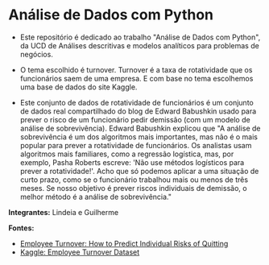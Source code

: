 # Análise de Dados com Python

- Este repositório é dedicado ao trabalho "Análise de Dados com Python", da UCD de Análises descritivas e modelos analíticos para problemas de negócios.

- O tema escolhido é turnover. Turnover é a taxa de rotatividade que os funcionários saem de uma empresa. E com base no tema escolhemos uma base de dados do site Kaggle.
- Este conjunto de dados de rotatividade de funcionários é um conjunto de dados real compartilhado do blog de Edward Babushkin usado para prever o risco de um funcionário pedir demissão (com um modelo de análise de sobrevivência). Edward Babushkin explicou que "A análise de sobrevivência é um dos algoritmos mais importantes, mas não é o mais popular para prever a rotatividade de funcionários. Os analistas usam algoritmos mais familiares, como a regressão logística, mas, por exemplo, Pasha Roberts escreve: 'Não use métodos logísticos para prever a rotatividade!'. Acho que só podemos aplicar a uma situação de curto prazo, como se o funcionário trabalhou mais ou menos de três meses. Se nosso objetivo é prever riscos individuais de demissão, o melhor método é a análise de sobrevivência."

**Integrantes:** Lindeia e Guilherme

**Fontes:**
- [Employee Turnover: How to Predict Individual Risks of Quitting](https://edwvb.blogspot.com/2017/10/employee-turnover-how-to-predict-individual-risks-of-quitting.html)
- [Kaggle: Employee Turnover Dataset](https://www.kaggle.com/datasets/davinwijaya/employee-turnover?resource=download)
